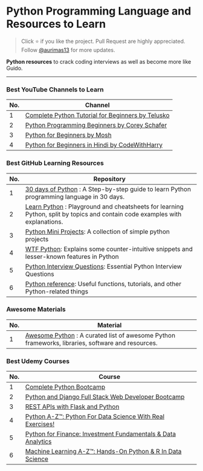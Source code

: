 # Python Programming Language and Resources to Learn

> Click :star: if you like the project. Pull Request are highly appreciated. Follow [@aurimas13](https://github.com/aurimas13) for more updates.

**Python resources** to crack coding interviews as well as become more like Guido.

---
### Best YouTube Channels to Learn
| No. | Channel |
| --- | --------- |
|1  | [Complete Python Tutorial for Beginners by Telusko](https://youtube.com/playlist?list=PLsyeobzWxl7poL9JTVyndKe62ieoN-MZ3) |
|2  | [Python Programming Beginners by Corey Schafer](https://youtube.com/playlist?list=PL-osiE80TeTskrapNbzXhwoFUiLCjGgY7) |
|3  | [Python for Beginners by Mosh](https://youtu.be/_uQrJ0TkZlc) |
|4  | [Python for Beginners in Hindi by CodeWithHarry](https://www.youtube.com/watch?v=aqvDTCpNRek&list=PLu0W_9lII9agICnT8t4iYVSZ3eykIAOME) |


### Best GitHub Learning Resources
| No. | Repository |
| --- | --------- |
|1  | [30 days of Python](http://github.com/Asabeneh/30-Days-Of-Python) : A Step-by-step guide to learn Python programming language in 30 days.|
|2  | [Learn Python](http://github.com/trekhleb/learn-python) : Playground and cheatsheets for learning Python, split by topics and contain code examples with explanations. |
|3  | [Python Mini Projects](http://github.com/Python-World/python-mini-projects): A collection of simple python projects |
|4  | [WTF Python](http://github.com/satwikkansal/wtfpython): Explains some counter-intuitive snippets and lesser-known features in Python |
|5  | [Python Interview Questions](https://github.com/learning-zone/python-interview-questions): Essential Python Interview Questions |
|6  | [Python reference](http://github.com/rasbt/python_reference): Useful functions, tutorials, and other Python-related things |


### Awesome Materials
| No. | Material                                                                                                                        |
|-----|---------------------------------------------------------------------------------------------------------------------------------|
| 1   | [Awesome Python](https://awesome-python.com/) : A curated list of awesome Python frameworks, libraries, software and resources. |



### Best Udemy Courses
| No. | Course |
| --- | --------- |
|1  | [Complete Python Bootcamp](https://www.udemy.com/course/complete-python-bootcamp/)|
|2  | [Python and Django Full Stack Web Developer Bootcamp](https://www.udemy.com/course/python-and-django-full-stack-web-developer-bootcamp/) |
|3  | [REST APIs with Flask and Python](https://www.udemy.com/course/rest-api-flask-and-python/) |
|4  | [Python A-Z™: Python For Data Science With Real Exercises!](https://www.udemy.com/course/python-coding/) |
|5  | [Python for Finance: Investment Fundamentals & Data Analytics](https://www.udemy.com/course/python-for-finance-investment-fundamentals-data-analytics/) |
|6  | [Machine Learning A-Z™: Hands-On Python & R In Data Science](https://www.udemy.com/course/machinelearning/) |
